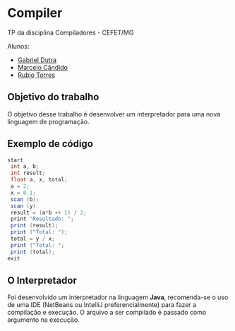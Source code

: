 # Compiler

TP da disciplina Compiladores - CEFET/MG

Alunos:
- [Gabriel Dutra](https://gabrieldutra.github.io/)
- [Marcelo Cândido](https://github.com/MarceloFCandido)
- [Rubio Torres](https://github.com/rubiotorres)

## Objetivo do trabalho
O	objetivo	desse	trabalho	é	desenvolver	um	interpretador	para	uma	nova
linguagem	 de	 programação.

## Exemplo de código 

```Java
start
 int a, b;
 int result;
 float a, x, total;
 a = 2;
 x = 0.1;
 scan (b);
 scan (y)
 result = (a*b ++ 1) / 2;
 print "Resultado: ";
 print (result);
 print ("Total: ");
 total = y / x;
 print ("Total: ";
 print (total);
exit
```

## O Interpretador
Foi desenvolvido um interpretador na linguagem **Java**, recomenda-se o uso de uma IDE (NetBeans ou IntelliJ preferencialmente) para fazer a compilação e execução. O arquivo a ser compilado é passado como argumento na execução.

